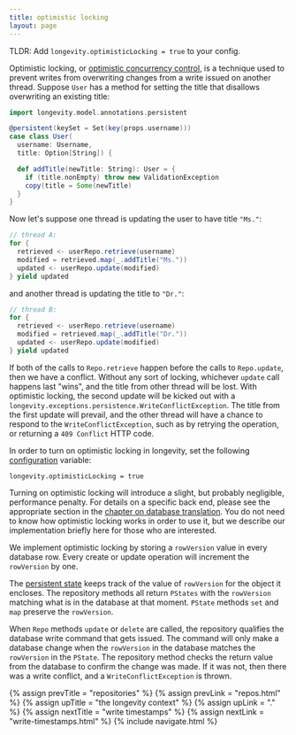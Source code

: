 ```yaml
---
title: optimistic locking
layout: page
---
```


TLDR: Add `longevity.optimisticLocking = true` to your config.

Optimistic locking, or [optimistic concurrency
control](https://en.wikipedia.org/wiki/Optimistic_concurrency_control),
is a technique used to prevent writes from overwriting changes from a
write issued on another thread. Suppose `User` has a method for
setting the title that disallows overwriting an existing title:

```scala
import longevity.model.annotations.persistent

@persistent(keySet = Set(key(props.username)))
case class User(
  username: Username,
  title: Option[String]) {

  def addTitle(newTitle: String): User = {
    if (title.nonEmpty) throw new ValidationException
    copy(title = Some(newTitle)
  }
}
```

Now let's suppose one thread is updating the user to have title `"Ms."`:

```scala
// thread A:
for {
  retrieved <- userRepo.retrieve(username)
  modified = retrieved.map(_.addTitle("Ms."))
  updated <- userRepo.update(modified)
} yield updated
```

and another thread is updating the title to `"Dr."`:

```scala
// thread B:
for {
  retrieved <- userRepo.retrieve(username)
  modified = retrieved.map(_.addTitle("Dr."))
  updated <- userRepo.update(modified)
} yield updated
```

If both of the calls to `Repo.retrieve` happen before the calls to
`Repo.update`, then we have a conflict. Without any sort of locking,
whichever `update` call happens last "wins", and the title from other
thread will be lost. With optimistic locking, the second update will
be kicked out with a
`longevity.exceptions.persistence.WriteConflictException`. The title
from the first update will prevail, and the other thread will have a
chance to respond to the `WriteConflictException`, such as by retrying
the operation, or returning a `409 Conflict` HTTP code.

In order to turn on optimistic locking in longevity, set the following
[configuration](config.html) variable:

```prop
longevity.optimisticLocking = true
```

Turning on optimistic locking will introduce a slight, but probably
negligible, performance penalty. For details on a specific back end,
please see the appropriate section in the [chapter on database
translation](../translation). You do not need to know how optimistic
locking works in order to use it, but we describe our implementation
briefly here for those who are interested.

We implement optimistic locking by storing a `rowVersion` value in
every database row. Every create or update operation will increment
the `rowVersion` by one.

The [persistent state](persistent-state.html) keeps track of the value
of `rowVersion` for the object it encloses. The repository methods
all return `PStates` with the `rowVersion` matching what is in the
database at that moment. `PState` methods `set` and `map` preserve the
`rowVersion`.

When `Repo` methods `update` or `delete` are called, the repository
qualifies the database write command that gets issued. The command
will only make a database change when the `rowVersion` in the
database matches the `rowVersion` in the `PState`. The repository
method checks the return value from the database to confirm the change
was made. If it was not, then there was a write conflict, and a
`WriteConflictException` is thrown.

{% assign prevTitle = "repositories" %}
{% assign prevLink  = "repos.html" %}
{% assign upTitle   = "the longevity context" %}
{% assign upLink    = "." %}
{% assign nextTitle = "write timestamps" %}
{% assign nextLink  = "write-timestamps.html" %}
{% include navigate.html %}

